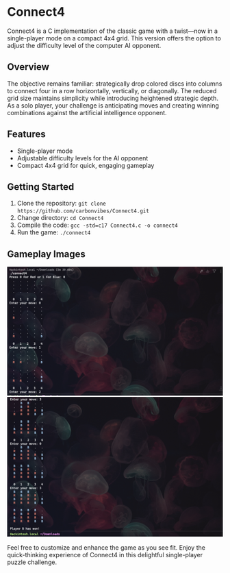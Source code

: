 # Connect4

Connect4 is a C implementation of the classic game with a twist—now in a single-player mode on a compact 4x4 grid. This version offers the option to adjust the difficulty level of the computer AI opponent.

## Overview

The objective remains familiar: strategically drop colored discs into columns to connect four in a row horizontally, vertically, or diagonally. The reduced grid size maintains simplicity while introducing heightened strategic depth. As a solo player, your challenge is anticipating moves and creating winning combinations against the artificial intelligence opponent.

## Features

- Single-player mode
- Adjustable difficulty levels for the AI opponent
- Compact 4x4 grid for quick, engaging gameplay

## Getting Started

1. Clone the repository: `git clone https://github.com/carbonvibes/Connect4.git`
2. Change directory: `cd Connect4`
3. Compile the code: `gcc -std=c17 Connect4.c -o connect4`
4. Run the game: `./connect4`

## Gameplay Images

![Gameplay 1](https://github.com/carbonvibes/Connect4/blob/main/Gameplay1.png)
![Gameplay 2](https://github.com/carbonvibes/Connect4/blob/main/Gameplay2.png)

Feel free to customize and enhance the game as you see fit. Enjoy the quick-thinking experience of Connect4 in this delightful single-player puzzle challenge.
